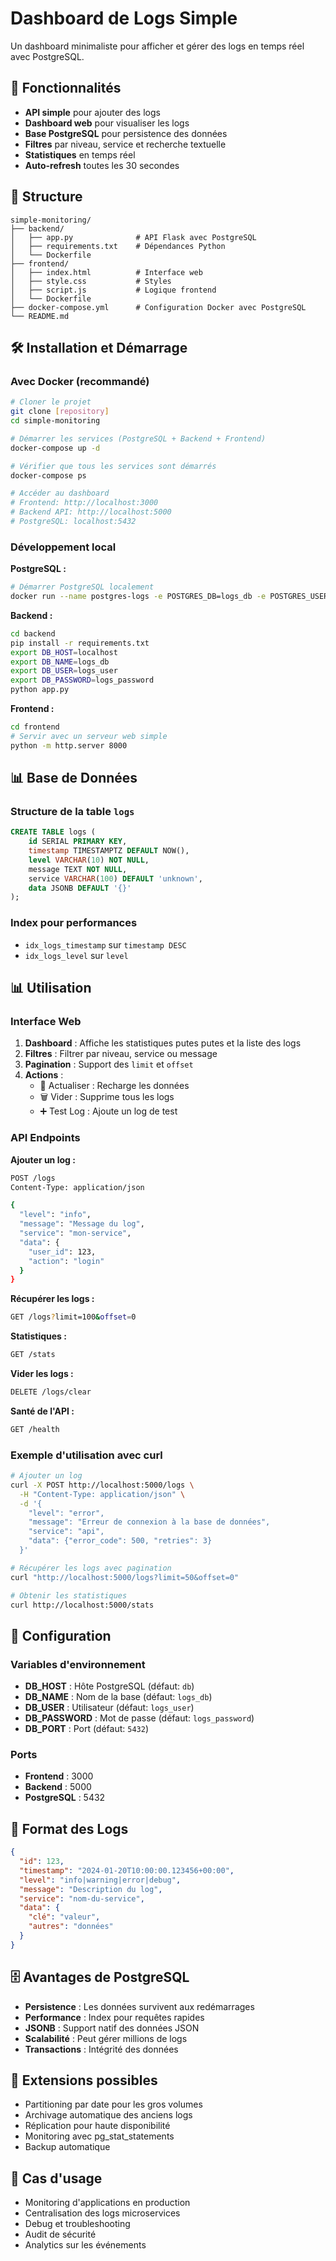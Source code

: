 # Dashboard de Logs Simple

Un dashboard minimaliste pour afficher et gérer des logs en temps réel avec PostgreSQL.

## 🚀 Fonctionnalités

- **API simple** pour ajouter des logs
- **Dashboard web** pour visualiser les logs
- **Base PostgreSQL** pour persistence des données
- **Filtres** par niveau, service et recherche textuelle
- **Statistiques** en temps réel
- **Auto-refresh** toutes les 30 secondes

## 📁 Structure

```
simple-monitoring/
├── backend/
│   ├── app.py              # API Flask avec PostgreSQL
│   ├── requirements.txt    # Dépendances Python
│   └── Dockerfile
├── frontend/
│   ├── index.html          # Interface web
│   ├── style.css           # Styles
│   ├── script.js           # Logique frontend
│   └── Dockerfile
├── docker-compose.yml      # Configuration Docker avec PostgreSQL
└── README.md
```

## 🛠️ Installation et Démarrage

### Avec Docker (recommandé)

```bash
# Cloner le projet
git clone [repository]
cd simple-monitoring

# Démarrer les services (PostgreSQL + Backend + Frontend)
docker-compose up -d

# Vérifier que tous les services sont démarrés
docker-compose ps

# Accéder au dashboard
# Frontend: http://localhost:3000
# Backend API: http://localhost:5000
# PostgreSQL: localhost:5432
```

### Développement local

**PostgreSQL :**
```bash
# Démarrer PostgreSQL localement
docker run --name postgres-logs -e POSTGRES_DB=logs_db -e POSTGRES_USER=logs_user -e POSTGRES_PASSWORD=logs_password -p 5432:5432 -d postgres:15
```

**Backend :**
```bash
cd backend
pip install -r requirements.txt
export DB_HOST=localhost
export DB_NAME=logs_db
export DB_USER=logs_user
export DB_PASSWORD=logs_password
python app.py
```

**Frontend :**
```bash
cd frontend
# Servir avec un serveur web simple
python -m http.server 8000
```

## 📊 Base de Données

### Structure de la table `logs`

```sql
CREATE TABLE logs (
    id SERIAL PRIMARY KEY,
    timestamp TIMESTAMPTZ DEFAULT NOW(),
    level VARCHAR(10) NOT NULL,
    message TEXT NOT NULL,
    service VARCHAR(100) DEFAULT 'unknown',
    data JSONB DEFAULT '{}'
);
```

### Index pour performances

- `idx_logs_timestamp` sur `timestamp DESC`
- `idx_logs_level` sur `level`

## 📊 Utilisation

### Interface Web

1. **Dashboard** : Affiche les statistiques putes putes et la liste des logs
2. **Filtres** : Filtrer par niveau, service ou message
3. **Pagination** : Support des `limit` et `offset`
4. **Actions** :
   - 🔄 Actualiser : Recharge les données
   - 🗑️ Vider : Supprime tous les logs
   - ➕ Test Log : Ajoute un log de test

### API Endpoints

**Ajouter un log :**
```bash
POST /logs
Content-Type: application/json

{
  "level": "info",
  "message": "Message du log",
  "service": "mon-service",
  "data": {
    "user_id": 123,
    "action": "login"
  }
}
```

**Récupérer les logs :**
```bash
GET /logs?limit=100&offset=0
```

**Statistiques :**
```bash
GET /stats
```

**Vider les logs :**
```bash
DELETE /logs/clear
```

**Santé de l'API :**
```bash
GET /health
```

### Exemple d'utilisation avec curl

```bash
# Ajouter un log
curl -X POST http://localhost:5000/logs \
  -H "Content-Type: application/json" \
  -d '{
    "level": "error",
    "message": "Erreur de connexion à la base de données",
    "service": "api",
    "data": {"error_code": 500, "retries": 3}
  }'

# Récupérer les logs avec pagination
curl "http://localhost:5000/logs?limit=50&offset=0"

# Obtenir les statistiques
curl http://localhost:5000/stats
```

## 🔧 Configuration

### Variables d'environnement

- **DB_HOST** : Hôte PostgreSQL (défaut: `db`)
- **DB_NAME** : Nom de la base (défaut: `logs_db`)
- **DB_USER** : Utilisateur (défaut: `logs_user`)
- **DB_PASSWORD** : Mot de passe (défaut: `logs_password`)
- **DB_PORT** : Port (défaut: `5432`)

### Ports

- **Frontend** : 3000
- **Backend** : 5000
- **PostgreSQL** : 5432

## 📝 Format des Logs

```json
{
  "id": 123,
  "timestamp": "2024-01-20T10:00:00.123456+00:00",
  "level": "info|warning|error|debug",
  "message": "Description du log",
  "service": "nom-du-service",
  "data": {
    "clé": "valeur",
    "autres": "données"
  }
}
```

## 🗄️ Avantages de PostgreSQL

- **Persistence** : Les données survivent aux redémarrages
- **Performance** : Index pour requêtes rapides
- **JSONB** : Support natif des données JSON
- **Scalabilité** : Peut gérer millions de logs
- **Transactions** : Intégrité des données

## 🚀 Extensions possibles

- Partitioning par date pour les gros volumes
- Archivage automatique des anciens logs
- Réplication pour haute disponibilité
- Monitoring avec pg_stat_statements
- Backup automatique

## 🎯 Cas d'usage

- Monitoring d'applications en production
- Centralisation des logs microservices
- Debug et troubleshooting
- Audit de sécurité
- Analytics sur les événements
